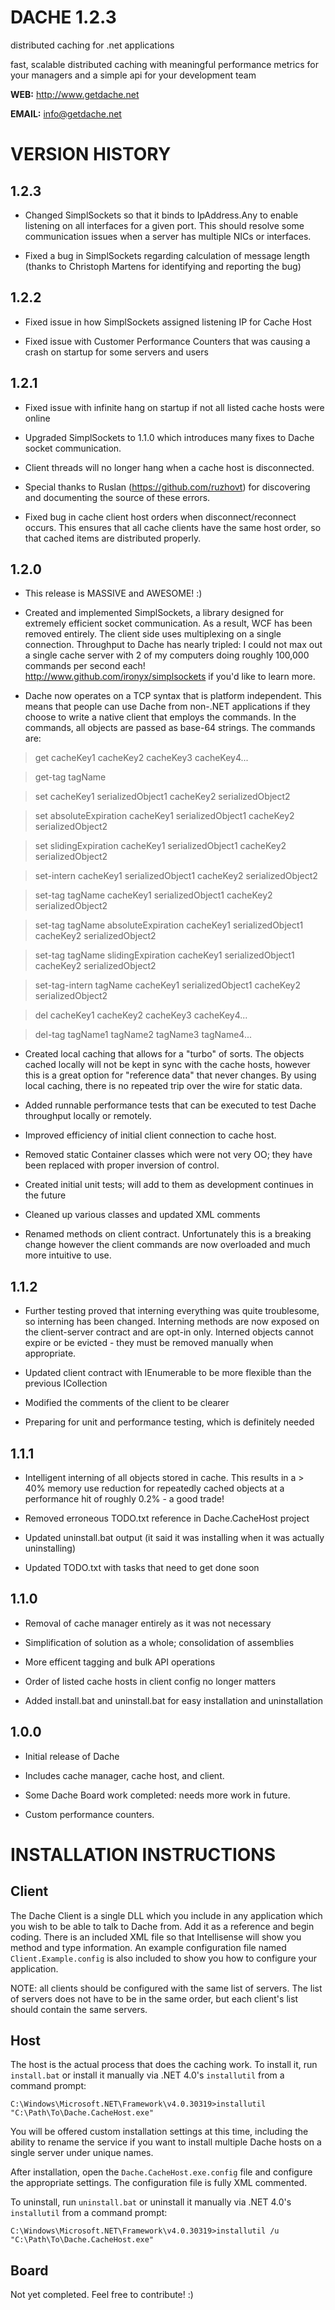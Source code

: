 DACHE 1.2.3
===========


distributed caching for .net applications 

fast, scalable distributed caching with meaningful performance metrics for your managers and a simple api for your development team

**WEB:**   http://www.getdache.net

**EMAIL:** info@getdache.net


VERSION HISTORY
============================================


1.2.3
------------------

- Changed SimplSockets so that it binds to IpAddress.Any to enable listening on all interfaces for a given port. This should resolve some communication issues when a server has multiple NICs or interfaces.

- Fixed a bug in SimplSockets regarding calculation of message length (thanks to Christoph Martens for identifying and reporting the bug)


1.2.2
------------------

- Fixed issue in how SimplSockets assigned listening IP for Cache Host

- Fixed issue with Customer Performance Counters that was causing a crash on startup for some servers and users


1.2.1
------------------

- Fixed issue with infinite hang on startup if not all listed cache hosts were online

- Upgraded SimplSockets to 1.1.0 which introduces many fixes to Dache socket communication.

- Client threads will no longer hang when a cache host is disconnected.

- Special thanks to Ruslan (https://github.com/ruzhovt) for discovering and documenting the source of these errors.

- Fixed bug in cache client host orders when disconnect/reconnect occurs. This ensures that all cache clients have the same host order, so that cached items are distributed properly.


1.2.0
------------------


- This release is MASSIVE and AWESOME! :)

- Created and implemented SimplSockets, a library designed for extremely efficient socket communication. As a result, WCF has been removed entirely. The client side uses multiplexing on a single connection. Throughput to Dache has nearly tripled: I could not max out a single cache server with 2 of my computers doing roughly 100,000 commands per second each! http://www.github.com/ironyx/simplsockets if you'd like to learn more.

- Dache now operates on a TCP syntax that is platform independent. This means that people can use Dache from non-.NET applications if they choose to write a native client that employs the commands. In the commands, all objects are passed as base-64 strings. The commands are:

> get cacheKey1 cacheKey2 cacheKey3 cacheKey4...

> get-tag tagName

> set cacheKey1 serializedObject1 cacheKey2 serializedObject2

> set absoluteExpiration cacheKey1 serializedObject1 cacheKey2 serializedObject2

> set slidingExpiration cacheKey1 serializedObject1 cacheKey2 serializedObject2

> set-intern cacheKey1 serializedObject1 cacheKey2 serializedObject2

> set-tag tagName cacheKey1 serializedObject1 cacheKey2 serializedObject2

> set-tag tagName absoluteExpiration cacheKey1 serializedObject1 cacheKey2 serializedObject2

> set-tag tagName slidingExpiration cacheKey1 serializedObject1 cacheKey2 serializedObject2

> set-tag-intern tagName cacheKey1 serializedObject1 cacheKey2 serializedObject2

> del cacheKey1 cacheKey2 cacheKey3 cacheKey4...

> del-tag tagName1 tagName2 tagName3 tagName4...

- Created local caching that allows for a "turbo" of sorts. The objects cached locally will not be kept in sync with the cache hosts, however this is a great option for "reference data" that never changes. By using local caching, there is no repeated trip over the wire for static data.

- Added runnable performance tests that can be executed to test Dache throughput locally or remotely.

- Improved efficiency of initial client connection to cache host.

- Removed static Container classes which were not very OO; they have been replaced with proper inversion of control.

- Created initial unit tests; will add to them as development continues in the future

- Cleaned up various classes and updated XML comments

- Renamed methods on client contract. Unfortunately this is a breaking change however the client commands are now overloaded and much more intuitive to use.


1.1.2
------------------


- Further testing proved that interning everything was quite troublesome, so interning has been changed. Interning methods are now exposed on the client-server contract and are opt-in only. Interned objects cannot expire or be evicted - they must be removed manually when appropriate.

- Updated client contract with IEnumerable<T> to be more flexible than the previous ICollection<T>

- Modified the comments of the client to be clearer

- Preparing for unit and performance testing, which is definitely needed


1.1.1
------------------


- Intelligent interning of all objects stored in cache. This results in a > 40% memory use reduction for repeatedly cached objects at a performance hit of roughly 0.2% - a good trade!

- Removed erroneous TODO.txt reference in Dache.CacheHost project

- Updated uninstall.bat output (it said it was installing when it was actually uninstalling)

- Updated TODO.txt with tasks that need to get done soon


1.1.0
------------------


- Removal of cache manager entirely as it was not necessary

- Simplification of solution as a whole; consolidation of assemblies

- More efficent tagging and bulk API operations

- Order of listed cache hosts in client config no longer matters

- Added install.bat and uninstall.bat for easy installation and uninstallation


1.0.0
------------------


- Initial release of Dache

- Includes cache manager, cache host, and client.

- Some Dache Board work completed: needs more work in future.

- Custom performance counters.


INSTALLATION INSTRUCTIONS
============================================


Client
--------


The Dache Client is a single DLL which you include in any application which you wish to be able 
to talk to Dache from. Add it as a reference and begin coding. There is an included XML file so 
that Intellisense will show you method and type information. An example configuration file named 
`Client.Example.config` is also included to show you how to configure your application.

NOTE: all clients should be configured with the same list of servers. The list of servers does 
not have to be in the same order, but each client's list should contain the same servers.


Host
--------


The host is the actual process that does the caching work. To install it, run `install.bat` or
install it manually via .NET 4.0's `installutil` from a command prompt:

    C:\Windows\Microsoft.NET\Framework\v4.0.30319>installutil "C:\Path\To\Dache.CacheHost.exe"

You will be offered custom installation settings at this time, including the ability to rename the 
service if you want to install multiple Dache hosts on a single server under unique names.

After installation, open the `Dache.CacheHost.exe.config` file and configure the appropriate 
settings. The configuration file is fully XML commented.

To uninstall, run `uninstall.bat` or uninstall it manually via .NET 4.0's `installutil` from a command prompt:

    C:\Windows\Microsoft.NET\Framework\v4.0.30319>installutil /u "C:\Path\To\Dache.CacheHost.exe"


Board
--------


Not yet completed. Feel free to contribute! :)
